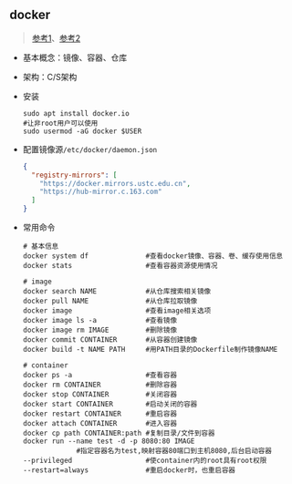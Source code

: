 ## docker

> [参考1](https://www.cnblogs.com/yahuian/p/13888668.html)、[参考2](https://www.runoob.com/docker/docker-tutorial.html)

* 基本概念：镜像、容器、仓库

* 架构：C/S架构

* 安装

  ```shell
  sudo apt install docker.io
  #让非root用户可以使用
  sudo usermod -aG docker $USER
  ```

* 配置镜像源`/etc/docker/daemon.json`

  ```json
  {
    "registry-mirrors": [
      "https://docker.mirrors.ustc.edu.cn",
      "https://hub-mirror.c.163.com"
    ]
  }
  ```

* 常用命令

  ```shell
  # 基本信息
  docker system df              #查看docker镜像、容器、卷、缓存使用信息
  docker stats                  #查看容器资源使用情况
  
  # image
  docker search NAME            #从仓库搜索相关镜像
  docker pull NAME              #从仓库拉取镜像
  docker image                  #查看image相关选项
  docker image ls -a            #查看镜像
  docker image rm IMAGE         #删除镜像
  docker commit CONTAINER       #从容器创建镜像
  docker build -t NAME PATH     #用PATH目录的Dockerfile制作镜像NAME
  
  # container
  docker ps -a                  #查看容器
  docker rm CONTAINER           #删除容器
  docker stop CONTAINER         #关闭容器
  docker start CONTAINER        #启动关闭的容器
  docker restart CONTAINER      #重启容器
  docker attach CONTAINER       #进入容器
  docker cp path CONTAINER:path #复制目录/文件到容器
  docker run --name test -d -p 8080:80 IMAGE
               #指定容器名为test,映射容器80端口到主机8080,后台启动容器
  --privileged                  #使container内的root具有root权限
  --restart=always              #重启docker时，也重启容器
  ```

